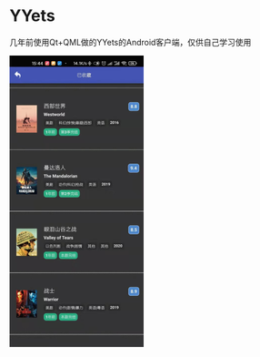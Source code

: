 # YYets

几年前使用Qt+QML做的YYets的Android客户端，仅供自己学习使用

<img src="preview_followed.jpg" alt="preview_followed" style="zoom:50%;" />
